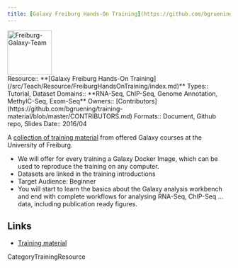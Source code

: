 ```yaml
---
title: [Galaxy Freiburg Hands-On Training](https://github.com/bgruening/training-material)
---
```

<div class='center'>
<a href='https://github.com/bgruening/training-material'><img src="/src/Teach/Resource/FreiburgHandsOnTraining/Freiburg-Galaxy-Team.png" alt="Freiburg-Galaxy-Team" height="100" /></a>
</div>





<div class='deploymentbox'>
 Resource:: **[Galaxy Freiburg Hands-On Training](/src/Teach/Resource/FreiburgHandsOnTraining/index.md)**
 Types:: Tutorial, Dataset
 Domains:: **RNA-Seq, ChIP-Seq, Genome Annotation, MethylC-Seq, Exom-Seq** 
 Owners:: [Contributors](https://github.com/bgruening/training-material/blob/master/CONTRIBUTORS.md)
 Formats:: Document, Github repo, Slides
 Date:: 2016/04
</div>

A [collection of training material](https://github.com/bgruening/training-material) from offered Galaxy courses at the University of Freiburg.

* We will offer for every training a Galaxy Docker Image, which can be used to reproduce the training on any computer.
* Datasets are linked in the training introductions
* Target Audience: Beginner
* You will start to learn the basics about the Galaxy analysis workbench and end with complete workflows for analysing RNA-Seq, ChIP-Seq ... data, including publication ready figures.

## Links

* [Training material](https://github.com/bgruening/training-material)

CategoryTrainingResource
